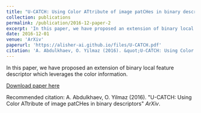 ```yaml
---
title: "U-CATCH: Using Color ATtribute of image patCHes in binary descriptors"
collection: publications
permalink: /publication/2016-12-paper-2
excerpt: 'In this paper, we have proposed an extension of binary local feature descriptor which leverages the color information.'
date: 2016-12-01
venue: 'ArXiv'
paperurl: 'https://alisher-ai.github.io/files/U-CATCH.pdf'
citation: 'A. Abdulkhaev, O. Yilmaz (2016). &quot;U-CATCH: Using Color ATtribute of image patCHes in binary descriptors&quot; <i>ArXiv</i>.'
---
```

In this paper, we have proposed an extension of binary local feature descriptor which leverages the color information.

[Download paper here](https://alisher-ai.github.io/files/U-CATCH.pdf)

Recommended citation: A. Abdulkhaev, O. Yilmaz (2016). "U-CATCH: Using Color ATtribute of image patCHes in binary descriptors" <i>ArXiv</i>.
